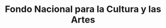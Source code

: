 ---
title: Fondo Nacional para la Cultura y las Artes
image: https://luzmariasanchez.s3.us-east-2.amazonaws.com/sponsor/image/original/fonky.png
---